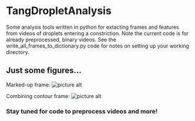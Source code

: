 # TangDropletAnalysis

Some analysis tools written in python for extacting frames and features from videos of droplets entering a constriction. Note the current code is for already preprocessed, binary videos. See the write_all_frames_to_dictionary.py code for notes on setting up your working directory.

## Just some figures...
Marked-up frame:
![picture alt](https://github.com/cococastano/TangDropletAnalysis/tree/master/Figures/mark_up.png)

Combining contour frame:
![picture alt](https://github.com/cococastano/TangDropletAnalysis/tree/master/Figures/combine_contour.png")

### Stay tuned for code to preprocess videos and more!
